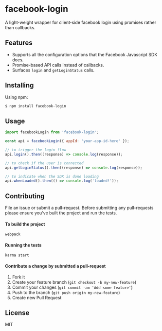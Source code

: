 # facebook-login

A light-weight wrapper for client-side facebook login using promises rather than callbacks.

## Features

* Supports all the configuration options that the Facebook Javascript SDK does.
* Promise-based API calls instead of callbacks.
* Surfaces `login` and `getLoginStatus` calls.

## Installing

Using npm:

```bash
$ npm install facebook-login
```

## Usage

```javascript
import facebookLogin from 'facebook-login';

const api = facebookLogin({ appId: 'your-app-id-here' });

// to trigger the login flow
api.login().then((response) => console.log(response));

// to check if the user is connected
api.getLoginStatus().then((response) => console.log(response));

// to indicate when the SDK is done loading
api.whenLoaded().then(() => console.log('loaded!'));
```

## Contributing

File an issue or submit a pull-request. Before submitting any pull-requests please ensure you've built the project and run the tests.

#### To build the project

`webpack`

#### Running the tests

`karma start`

#### Contribute a change by submitted a pull-request

1. Fork it
2. Create your feature branch (`git checkout -b my-new-feature`)
3. Commit your changes (`git commit -am 'Add some feature'`)
4. Push to the branch (`git push origin my-new-feature`)
5. Create new Pull Request

## License

MIT
